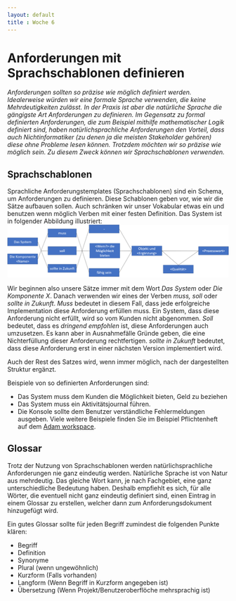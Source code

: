 ```yaml
---
layout: default
title : Woche 6
---
```

# Anforderungen mit Sprachschablonen definieren 

*Anforderungen sollten so präzise wie möglich definiert werden. Idealerweise würden wir eine formale Sprache verwenden, die keine Mehrdeutigkeiten zulässt. In der Praxis ist 
aber die natürliche Sprache die gängigste Art Anforderungen zu definieren. 
Im Gegensatz zu formal definierten Anforderungen, die zum Beispiel mithilfe mathematischer Logik definiert sind, haben natürlichsprachliche Anforderungen den Vorteil, dass auch Nichtinformatiker (zu denen ja die meisten Stakeholder gehören) diese ohne Probleme lesen können. Trotzdem möchten wir so präzise wie möglich sein. Zu diesem 
Zweck können wir Sprachschablonen verwenden.*

## Sprachschablonen
Sprachliche Anforderungstemplates (Sprachschablonen) sind ein Schema, um Anforderungen zu definieren. Diese Schablonen geben vor, wie wir die Sätze aufbauen sollen. Auch schränken wir unser Vokabular etwas ein und benutzen wenn möglich Verben mit einer festen Definition. Das System ist in folgender Abbildung illustriert:
![language template](../../slides/images/language-template.png)

Wir beginnen also unsere Sätze immer mit dem Wort *Das System* oder *Die Komponente X*. Danach verwenden wir eines der Verben *muss, soll* oder *sollte in Zukunft*. *Muss* bedeutet in diesem Fall, dass jede erfolgreiche Implementation diese Anforderung erfüllen muss. Ein System, dass diese Anforderung nicht erfüllt, wird so vom Kunden nicht abgenommen. *Soll* bedeutet, dass es *dringend empfohlen* ist, diese Anforderungen auch umzusetzen. Es kann aber in Ausnahmefälle Gründe geben, die eine Nichterfüllung dieser Anforderung rechtfertigen. *sollte in Zukunft* bedeutet, dass diese Anforderung erst in einer nächsten Version implementiert wird.

 Auch der Rest des Satzes wird, wenn immer möglich, nach der dargestellten Struktur ergänzt. 

 Beispiele von so definierten Anforderungen sind:
* Das System muss dem Kunden die M&ouml;glichkeit bieten, Geld zu beziehen
* Das System muss ein Aktivit&auml;tsjournal f&uuml;hren.
* Die Konsole sollte dem Benutzer verst&auml;ndliche Fehlermeldungen ausgeben. Viele weitere Beispiele finden Sie im Beispiel Pflichtenheft auf dem [Adam workspace](https://adam.unibas.ch/goto_adam_file_732351_download.html).
                        
## Glossar
Trotz der Nutzung von Sprachschablonen werden natürlichsprachliche Anforderungen nie ganz eindeutig werden. Natürliche Sprache ist von Natur aus mehrdeutig. 
Das gleiche Wort kann, je nach Fachgebiet, eine ganz unterschiedliche Bedeutung haben. Deshalb empfiehlt es sich, für alle Wörter, die eventuell nicht ganz eindeutig definiert sind, 
einen Eintrag in einem Glossar zu erstellen, welcher dann zum Anforderungsdokument hinzugefügt wird. 

Ein gutes Glossar sollte für jeden Begriff zumindest die folgenden Punkte klären: 

* Begriff 
* Definition
* Synonyme
* Plural (wenn ungew&ouml;hnlich)
* Kurzform (Falls vorhanden)
* Langform (Wenn Begriff in Kurzform angegeben ist)
* &Uuml;bersetzung (Wenn Projekt/Benutzeroberfl&ouml;che mehrsprachig ist)
                            

